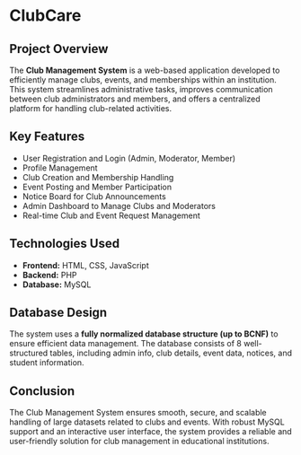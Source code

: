# ClubCare

## Project Overview
The **Club Management System** is a web-based application developed to efficiently manage clubs, events, and memberships within an institution. This system streamlines administrative tasks, improves communication between club administrators and members, and offers a centralized platform for handling club-related activities.

## Key Features
- User Registration and Login (Admin, Moderator, Member)
- Profile Management
- Club Creation and Membership Handling
- Event Posting and Member Participation
- Notice Board for Club Announcements
- Admin Dashboard to Manage Clubs and Moderators
- Real-time Club and Event Request Management

## Technologies Used
- **Frontend:** HTML, CSS, JavaScript  
- **Backend:** PHP  
- **Database:** MySQL  

## Database Design
The system uses a **fully normalized database structure (up to BCNF)** to ensure efficient data management. The database consists of 8 well-structured tables, including admin info, club details, event data, notices, and student information.

## Conclusion
The Club Management System ensures smooth, secure, and scalable handling of large datasets related to clubs and events. With robust MySQL support and an interactive user interface, the system provides a reliable and user-friendly solution for club management in educational institutions.
